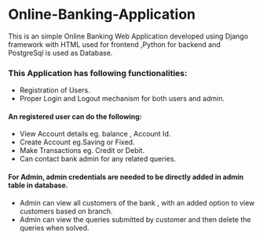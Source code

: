 # Online-Banking-Application
This is an simple Online Banking Web Application developed using Django framework with HTML used for frontend ,Python for backend and PostgreSql is used as Database.
### This Application has following functionalities:
* Registration of Users.
* Proper Login and Logout mechanism for both users and admin.
#### An registered user can do the following:
* View Account details eg. balance , Account Id.
* Create Account eg.Saving or Fixed.
* Make Transactions eg. Credit or Debit.
* Can contact bank admin for any related queries.
#### For Admin, admin credentials are needed to be directly added in admin table in database.
* Admin can view all customers of the bank , with an added option to view customers based on branch.
* Admin can view the queries submitted by customer and then delete the queries when solved.
